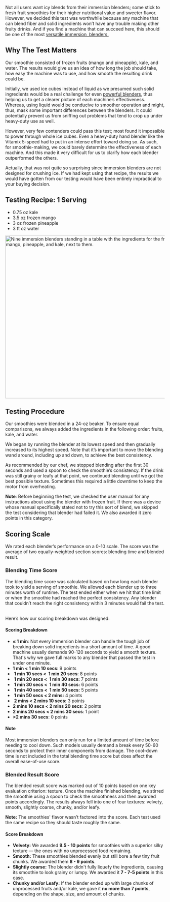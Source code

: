 Not all users want icy blends from their immersion blenders; some stick to fresh fruit smoothies for their higher nutritional value and sweeter flavor. However, we decided this test was worthwhile because any machine that can blend fiber and solid ingredients won’t have any trouble making other fruity drinks. And if you find a machine that can succeed here, this should be one of the most [versatile immersion  blenders.](https://healthykitchen101.com/blenders/reviews/best/immersion-blenders/)

Why The Test Matters
--------------------

Our smoothie consisted of frozen fruits (mango and pineapple), kale, and water. The results would give us an idea of how long the job should take, how easy the machine was to use, and how smooth the resulting drink could be. 

Initially, we used ice cubes instead of liquid as we presumed such solid ingredients would be a real challenge for even [powerful blenders](https://healthykitchen101.com/blenders/reviews/best/), thus helping us to get a clearer picture of each machine’s effectiveness. Whereas, using liquid would be conducive to smoother operation and might, thus, mask some important differences between the blenders. It could potentially prevent us from sniffing out problems that tend to crop up under heavy-duty use as well. 

However, very few contenders could pass this test; most found it impossible to power through whole ice cubes. Even a heavy-duty hand blender like the Vitamix 5-speed had to put in an intense effort toward doing so. As such, for smoothie-making, we could barely determine the effectiveness of each machine. And this made it very difficult for us to clarify how each blender outperformed the others. 

Actually, that was not quite so surprising since immersion blenders are not designed for crushing ice. If we had kept using that recipe, the results we would have gotten from our testing would have been entirely impractical to your buying decision.

Testing Recipe: 1 Serving
-------------------------

*   0.75 oz kale
*   3.5 oz frozen mango 
*   3 oz frozen pineapple
*   3 ft oz water

<img src="https://cdn.healthykitchen101.com/reviews/images/blenders/cl1nbx5tr0003fw884neobsai.jpg" alt="Nine immersion blenders standing in a table with the ingredients for the frozen fruit smoothie test, including mango, pineapple, and kale, next to them." width="768" height="512">

Testing Procedure
-----------------

Our smoothies were blended in a 24-oz beaker. To ensure equal comparisons, we always added the ingredients in the following order: fruits, kale, and water.

We began by running the blender at its lowest speed and then gradually increased to its highest speed. Note that it’s important to move the blending wand around, including up and down, to achieve the best consistency. 

As recommended by our chef, we stopped blending after the first 30 seconds and used a spoon to check the smoothie’s consistency. If the drink was still grainy or leafy at that point, we continued blending until we got the best possible texture. Sometimes this required a little downtime to keep the motor from overheating.

**Note**: Before beginning the test, we checked the user manual for any instructions about using the blender with frozen fruit. If there was a device whose manual specifically stated not to try this sort of blend, we skipped the test considering that blender had failed it. We also awarded it zero points in this category.

Scoring Scale
-------------

We rated each blender’s performance on a 0-10 scale. The score was the average of two equally-weighted section scores: blending time and blended result. 

### Blending Time Score 

The blending time score was calculated based on how long each blender took to yield a serving of smoothie. We allowed each blender up to three minutes worth of runtime. The test ended either when we hit that time limit or when the smoothie had reached the perfect consistency. Any blender that couldn’t reach the right consistency within 3 minutes would fail the test.  

Here’s how our scoring breakdown was designed:  

#### Scoring Breakdown

*   **≤ 1 min**: Not every immersion blender can handle the tough job of breaking down solid ingredients in a short amount of time. A good machine usually demands 90-120 seconds to yield a smooth texture. That's why we gave full marks to any blender that passed the test in under one minute.   
*   **1 min < 1 min 10 secs**: 9 points
*    **1 min 10 secs <  1 min 20 secs**: 8 points 
*    **1 min 20 secs <  1 min 30 secs:** 7 points 
*    **1 min 30 secs <  1 min 40 secs:** 6 points
*    **1 min 40 secs <  1 min 50 secs:** 5 points
*    **1 min 50 secs < 2 mins:** 4 points
*    **2 mins < 2 mins 10 secs:** 3 points
*   **2 mins 10 secs < 2 mins 20 secs**: 2 points
*   **2 mins 20 secs < 2 mins 30 secs**: 1 point
*   **\>2 mins 30 secs**: 0 points

#### Note

Most immersion blenders can only run for a limited amount of time before needing to cool down. Such models usually demand a break every 50-60 seconds to protect their inner components from damage. The cool-down time is not included in the total blending time score but does affect the overall ease-of-use score. 

### Blended Result Score 

The blended result score was marked out of 10 points based on one key evaluation criterion: texture. Once the machine finished blending, we stirred the smoothie using a spoon to check the smoothness and then awarded points accordingly. The results always fell into one of four textures: velvety, smooth, slightly coarse, chunky, and/or leafy.

**Note:** The smoothies' flavor wasn’t factored into the score. Each test used the same recipe so they should taste roughly the same. 

#### Score Breakdown

*   **Velvety:** We awarded **9.5 - 10 points** for smoothies with a superior silky texture — the ones with no unprocessed food remaining. 
*   **Smooth:** These smoothies blended evenly but still bore a few tiny fruit chunks. We awarded them **8 - 9 points**. 
*   **Slightly coarse:** The blender didn't fully liquefy the ingredients, causing its smoothie to look grainy or lumpy. We awarded it **7 - 7-5 points** in this case.
*   **Chunky and/or Leafy:** If the blender ended up with large chunks of unprocessed fruits and/or kale, we gave it **no more than 7 points**, depending on the shape, size, and amount of chunks.